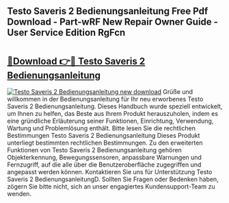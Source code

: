 ## Testo Saveris 2 Bedienungsanleitung Free Pdf Download - Part-wRF New Repair Owner Guide - User Service Edition RgFcn

# <h2><a href="http://df2rh4.blite.top/?on=Testo+Saveris+2+Bedienungsanleitung">🔗Download 👉🔴 Testo Saveris 2 Bedienungsanleitung</a></h2>

[![Testo Saveris 2 Bedienungsanleitung new download](https://i.imgur.com/lujVjoI.png)](http://df2rh4.blite.top/?on=Testo+Saveris+2+Bedienungsanleitung)
Grüße und willkommen in der Bedienungsanleitung für Ihr neu erworbenes Testo Saveris 2 Bedienungsanleitung. Dieses Handbuch wurde speziell entwickelt, um Ihnen zu helfen, das Beste aus Ihrem Produkt herauszuholen, indem es eine gründliche Erläuterung seiner Funktionen, Einrichtung, Verwendung, Wartung und Problemlösung enthält. Bitte lesen Sie die rechtlichen Bestimmungen Testo Saveris 2 Bedienungsanleitung Dieses Produkt unterliegt bestimmten rechtlichen Bestimmungen. Zu den erweiterten Funktionen von Testo Saveris 2 Bedienungsanleitung gehören Objekterkennung, Bewegungssensoren, anpassbare Warnungen und Fernzugriff, auf die alle über die Benutzeroberfläche zugegriffen und angepasst werden können. Kontaktieren Sie uns für Unterstützung Testo Saveris 2 BedienungsanleitungD. Sollten Sie Fragen oder Bedenken haben, zögern Sie bitte nicht, sich an unser engagiertes Kundensupport-Team zu wenden.

